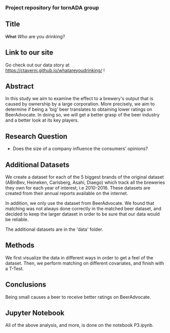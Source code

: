 ### Project repository for tornADA group

## Title

~~What~~  *Who* are you drinking?

## Link to our site

Go check out our data story at https://ctaverni.github.io/whatareyoudrinking/ !

## Abstract
In this study we aim to examine the effect to a brewery's output that is caused by ownership by a large corporation. More precisely, we aim to determine if being a 'big' beer translates to obtaining lower ratings on BeerAdvocate. In doing so, we will get a better grasp of the beer industry and a better look at its key players. 


## Research Question
* Does the size of a company influence the consumers' opinions? 

## Additional Datasets
We create a dataset for each of the 5 biggest brands of the original dataset (ABinBev, Heineken, Carlsberg, Asahi, Diaego) which track all the breweries they own for each year of interest, i.e 2010-2016. These datasets are created from their annual reports available on the internet. 

In addition, we only use the dataset from BeerAdvocate. We found that matching was not always done correctly in the matched beer dataset, and decided to keep the larger dataset in order to be sure that our data would be reliable.

The additional datasets are in the 'data' folder.

## Methods

We first visualize the data in different ways in order to get a feel of the dataset. Then, we perform matching on different covariates, and finish with a T-Test.

## Conclusions

Being small causes a beer to receive better ratings on BeerAdvocate.

## Jupyter Notebook

All of the above analysis, and more, is done on the notebook P3.ipynb.
